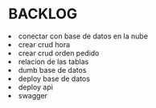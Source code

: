 <h1>BACKLOG</h1>
<li type=”square”>conectar con base de datos en la nube </li>
<li type=”square”>crear crud hora </li>
<li type=”square”>crear crud orden pedido </li>
<li type=”square”>relacion de las tablas </li>
<li type=”square”>dumb base de datos </li>
<li type=”square”>deploy base de datos </li>
<li type=”square”>deploy api</li>
<li type=”square”>swagger </li>


